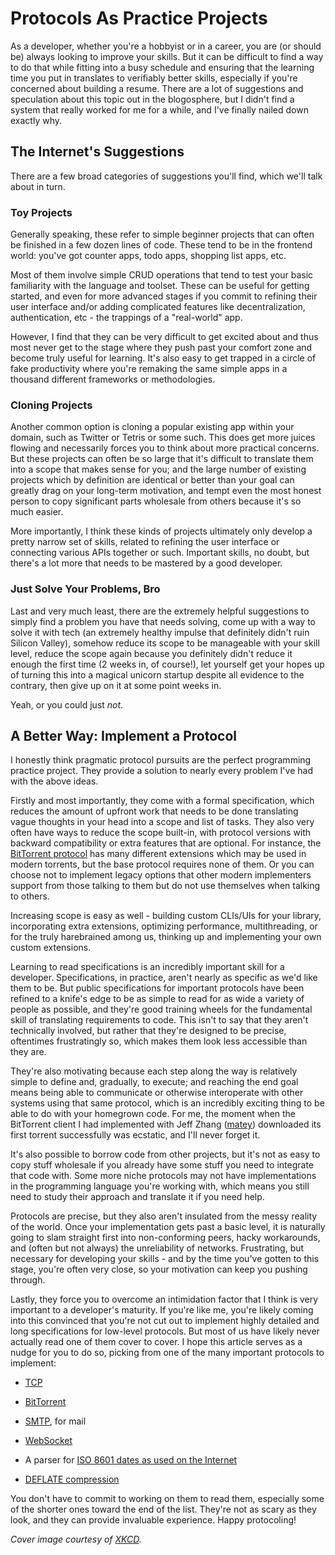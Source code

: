 # Protocols As Practice Projects

As a developer, whether you're a hobbyist or in a career, you are (or should be) always looking to improve your skills. But it can be difficult to find a way to do that while fitting into a busy schedule and ensuring that the learning time you put in translates to verifiably better skills, especially if you're concerned about building a resume. There are a lot of suggestions and speculation about this topic out in the blogosphere, but I didn't find a system that really worked for me for a while, and I've finally nailed down exactly why.

## The Internet's Suggestions

There are a few broad categories of suggestions you'll find, which we'll talk about in turn.

### Toy Projects

Generally speaking, these refer to simple beginner projects that can often be finished in a few dozen lines of code. These tend to be in the frontend world: you've got counter apps, todo apps, shopping list apps, etc.

Most of them involve simple CRUD operations that tend to test your basic familiarity with the language and toolset. These can be useful for getting started, and even for more advanced stages if you commit to refining their user interface and/or adding complicated features like decentralization, authentication, etc - the trappings of a "real-world" app.

However, I find that they can be very difficult to get excited about and thus most never get to the stage where they push past your comfort zone and become truly useful for learning. It's also easy to get trapped in a circle of fake productivity where you're remaking the same simple apps in a thousand different frameworks or methodologies.

### Cloning Projects

Another common option is cloning a popular existing app within your domain, such as Twitter or Tetris or some such. This does get more juices flowing and necessarily forces you to think about more practical concerns. But these projects can often be so large that it's difficult to translate them into a scope that makes sense for you; and the large number of existing projects which by definition are identical or better than your goal can greatly drag on your long-term motivation, and tempt even the most honest person to copy significant parts wholesale from others because it's so much easier.

More importantly, I think these kinds of projects ultimately only develop a pretty narrow set of skills, related to refining the user interface or connecting various APIs together or such. Important skills, no doubt, but there's a lot more that needs to be mastered by a good developer.

### Just Solve Your Problems, Bro

Last and very much least, there are the extremely helpful suggestions to simply find a problem you have that needs solving, come up with a way to solve it with tech (an extremely healthy impulse that definitely didn't ruin Silicon Valley), somehow reduce its scope to be manageable with your skill level, reduce the scope again because you definitely didn't reduce it enough the first time (2 weeks in, of course!), let yourself get your hopes up of turning this into a magical unicorn startup despite all evidence to the contrary, then give up on it at some point weeks in.

Yeah, or you could just *not*.

## A Better Way: Implement a Protocol

I honestly think pragmatic protocol pursuits are the perfect programming practice project. They provide a solution to nearly every problem I've had with the above ideas.

Firstly and most importantly, they come with a formal specification, which reduces the amount of upfront work that needs to be done translating vague thoughts in your head into a scope and list of tasks. They also very often have ways to reduce the scope built-in, with protocol versions with backward compatibility or extra features that are optional. For instance, the [BitTorrent protocol](https://www.bittorrent.org/beps/bep_0003.html) has many different extensions which may be used in modern torrents, but the base protocol requires none of them. Or you can choose not to implement legacy options that other modern implementers support from those talking to them but do not use themselves when talking to others.

Increasing scope is easy as well - building custom CLIs/UIs for your library, incorporating extra extensions, optimizing performance, multithreading, or for the truly harebrained among us, thinking up and implementing your own custom extensions.

Learning to read specifications is an incredibly important skill for a developer. Specifications, in practice, aren't nearly as specific as we'd like them to be. But public specifications for important protocols have been refined to a knife's edge to be as simple to read for as wide a variety of people as possible, and they're good training wheels for the fundamental skill of translating requirements to code. This isn't to say that they aren't technically involved, but rather that they're designed to be precise, oftentimes frustratingly so, which makes them look less accessible than they are.

They're also motivating because each step along the way is relatively simple to define and, gradually, to execute; and reaching the end goal means being able to communicate or otherwise interoperate with other systems using that same protocol, which is an incredibly exciting thing to be able to do with your homegrown code. For me, the moment when the BitTorrent client I had implemented with Jeff Zhang ([matey](https://github.com/naiveai/matey)) downloaded its first torrent successfully was ecstatic, and I'll never forget it.

It's also possible to borrow code from other projects, but it's not as easy to copy stuff wholesale if you already have some stuff you need to integrate that code with. Some more niche protocols may not have implementations in the programming language you're working with, which means you still need to study their approach and translate it if you need help.

Protocols are precise, but they also aren't insulated from the messy reality of the world. Once your implementation gets past a basic level, it is naturally going to slam straight first into non-conforming peers, hacky workarounds, and (often but not always) the unreliability of networks. Frustrating, but necessary for developing your skills - and by the time you've gotten to this stage, you're often very close, so your motivation can keep you pushing through.

Lastly, they force you to overcome an intimidation factor that I think is very important to a developer's maturity. If you're like me, you're likely coming into this convinced that you're not cut out to implement highly detailed and long specifications for low-level protocols. But most of us have likely never actually read one of them cover to cover. I hope this article serves as a nudge for you to do so, picking from one of the many important protocols to implement:

*   [TCP](https://www.ietf.org/rfc/rfc9293.html)
    
*   [BitTorrent](https://www.bittorrent.org/beps/bep_0003.html)
    
*   [SMTP](https://www.rfc-editor.org/rfc/rfc3207), for mail
    
*   [WebSocket](https://www.rfc-editor.org/rfc/rfc6455.html)
    
*   A parser for [ISO 8601 dates as used on the Internet](https://www.rfc-editor.org/rfc/rfc3339)
    
*   [DEFLATE compression](https://www.rfc-editor.org/rfc/rfc1951)
    

You don't have to commit to working on them to read them, especially some of the shorter ones toward the end of the list. They're not as scary as they look, and they can provide invaluable experience. Happy protocoling!

*Cover image courtesy of* [*XKCD*](https://xkcd.com/927/)*.*